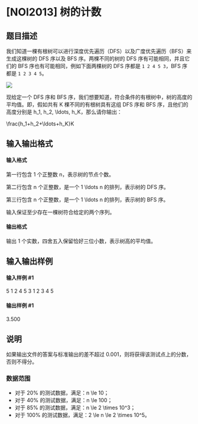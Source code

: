 
# [NOI2013] 树的计数
## 题目描述
我们知道一棵有根树可以进行深度优先遍历（DFS）以及广度优先遍历（BFS）来生成这棵树的 DFS 序以及 BFS 序。两棵不同的树的 DFS 序有可能相同，并且它们的 BFS 序也有可能相同，例如下面两棵树的 DFS 序都是 `1 2 4 5 3`，BFS 序都是 `1 2 3 4 5`。

![](https://cdn.luogu.com.cn/upload/image_hosting/kagmha60.png)

现给定一个 DFS 序和 BFS 序，我们想要知道，符合条件的有根树中，树的高度的平均值。即，假如共有 K 棵不同的有根树具有这组 DFS 序和 BFS 序，且他们的高度分别是 h_1, h_2, \ldots, h_K，那么请你输出：


\frac{h_1+h_2+\ldots+h_K}K

## 输入输出格式
#### 输入格式

第一行包含 1 个正整数 n，表示树的节点个数。

第二行包含 n 个正整数，是一个 1 \ldots n 的排列，表示树的 DFS 序。

第三行包含 n 个正整数，是一个 1 \ldots n 的排列，表示树的 BFS 序。

输入保证至少存在一棵树符合给定的两个序列。
#### 输出格式

输出 1 个实数，四舍五入保留恰好三位小数，表示树高的平均值。
## 输入输出样例
#### 输入样例 #1
5 
1 2 4 5 3 
1 2 3 4 5

#### 输出样例 #1
3.500

## 说明
如果输出文件的答案与标准输出的差不超过 0.001，则将获得该测试点上的分数，否则不得分。

### 数据范围

- 对于 20\% 的测试数据，满足：n \le 10；
- 对于 40\% 的测试数据，满足：n \le 100；
- 对于 85\% 的测试数据，满足：n \le 2 \times 10^3；
- 对于 100\% 的测试数据，满足：2 \le n \le 2 \times 10^5。

